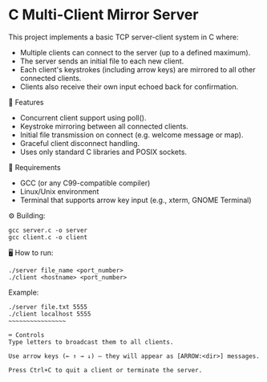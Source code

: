 # C Multi-Client Mirror Server

This project implements a basic TCP server-client system in C where:
* Multiple clients can connect to the server (up to a defined maximum).
* The server sends an initial file to each new client.
* Each client's keystrokes (including arrow keys) are mirrored to all other connected clients.
* Clients also receive their own input echoed back for confirmation.

🚀 Features
* Concurrent client support using poll().
* Keystroke mirroring between all connected clients.
* Initial file transmission on connect (e.g. welcome message or map).
* Graceful client disconnect handling.
* Uses only standard C libraries and POSIX sockets.

🧰 Requirements
* GCC (or any C99-compatible compiler)
* Linux/Unix environment
* Terminal that supports arrow key input (e.g., xterm, GNOME Terminal)

⚙️ Building:
~~~~~~~~~~~~~~~~~~~~
gcc server.c -o server
gcc client.c -o client
~~~~~~~~~~~~~~~~~~~~~

🖥️ How to run: 
~~~~~~~~~~~~~~~
./server file_name <port_number>
./client <hostname> <port_number>
~~~~~~~~~~~~~~~

Example: 
~~~~~~~~~~~~~~~~~
./server file.txt 5555
./client localhost 5555
~~~~~~~~~~~~~~~~

⌨️ Controls
Type letters to broadcast them to all clients.

Use arrow keys (← ↑ → ↓) — they will appear as [ARROW:<dir>] messages.

Press Ctrl+C to quit a client or terminate the server.
